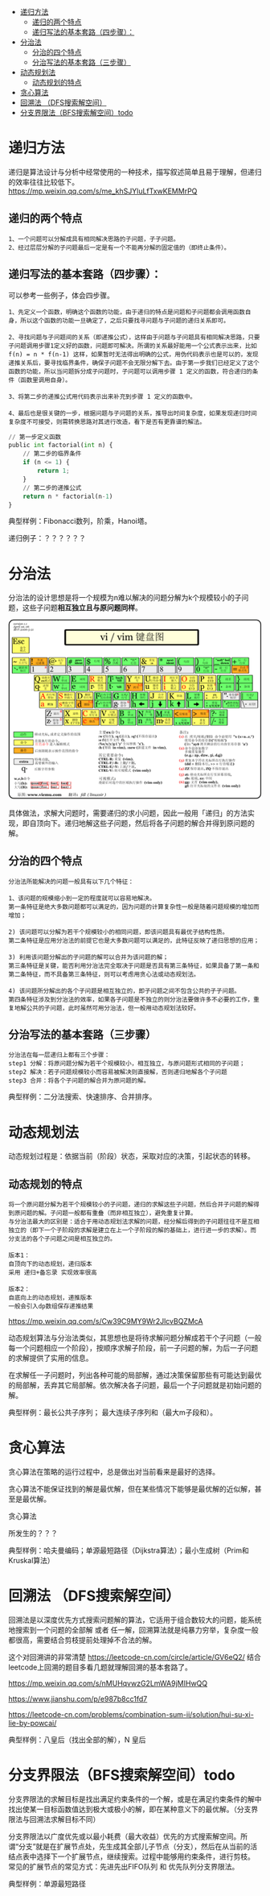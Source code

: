 <!-- TOC -->

- [递归方法](#%E9%80%92%E5%BD%92%E6%96%B9%E6%B3%95)
    - [递归的两个特点](#%E9%80%92%E5%BD%92%E7%9A%84%E4%B8%A4%E4%B8%AA%E7%89%B9%E7%82%B9)
    - [递归写法的基本套路（四步骤）：](#%E9%80%92%E5%BD%92%E5%86%99%E6%B3%95%E7%9A%84%E5%9F%BA%E6%9C%AC%E5%A5%97%E8%B7%AF%E5%9B%9B%E6%AD%A5%E9%AA%A4)
- [分治法](#%E5%88%86%E6%B2%BB%E6%B3%95)
    - [分治的四个特点](#%E5%88%86%E6%B2%BB%E7%9A%84%E5%9B%9B%E4%B8%AA%E7%89%B9%E7%82%B9)
    - [分治写法的基本套路（三步骤）](#%E5%88%86%E6%B2%BB%E5%86%99%E6%B3%95%E7%9A%84%E5%9F%BA%E6%9C%AC%E5%A5%97%E8%B7%AF%E4%B8%89%E6%AD%A5%E9%AA%A4)
- [动态规划法](#%E5%8A%A8%E6%80%81%E8%A7%84%E5%88%92%E6%B3%95)
    - [动态规划的特点](#%E5%8A%A8%E6%80%81%E8%A7%84%E5%88%92%E7%9A%84%E7%89%B9%E7%82%B9)
- [贪心算法](#%E8%B4%AA%E5%BF%83%E7%AE%97%E6%B3%95)
- [回溯法 （DFS搜索解空间）](#%E5%9B%9E%E6%BA%AF%E6%B3%95-dfs%E6%90%9C%E7%B4%A2%E8%A7%A3%E7%A9%BA%E9%97%B4)
- [分支界限法（BFS搜索解空间）todo](#%E5%88%86%E6%94%AF%E7%95%8C%E9%99%90%E6%B3%95bfs%E6%90%9C%E7%B4%A2%E8%A7%A3%E7%A9%BA%E9%97%B4todo)

<!-- /TOC -->

# 递归方法

递归是算法设计与分析中经常使用的一种技术，描写叙述简单且易于理解，但递归的效率往往比较低下。https://mp.weixin.qq.com/s/me_khSJYluLfTxwKEMMrPQ

## 递归的两个特点

```
1、一个问题可以分解成具有相同解决思路的子问题，子子问题。
2、经过层层分解的子问题最后一定是有一个不能再分解的固定值的（即终止条件）。
```

## 递归写法的基本套路（四步骤）：

可以参考一些例子，体会四步骤。

```
1、先定义一个函数，明确这个函数的功能，由于递归的特点是问题和子问题都会调用函数自身，所以这个函数的功能一旦确定了，之后只要找寻问题与子问题的递归关系即可。

2、寻找问题与子问题间的关系（即递推公式），这样由于问题与子问题具有相同解决思路，只要子问题调用步骤1定义好的函数，问题即可解决。所谓的关系最好能用一个公式表示出来，比如 f(n) = n * f(n-1) 这样，如果暂时无法得出明确的公式，用伪代码表示也是可以的，发现递推关系后，要寻找临界条件，确保子问题不会无限分解下去。由于第一步我们已经定义了这个函数的功能，所以当问题拆分成子问题时，子问题可以调用步骤 1 定义的函数，符合递归的条件（函数里调用自身）。

3、将第二步的递推公式用代码表示出来补充到步骤 1 定义的函数中。

4、最后也是很关键的一步，根据问题与子问题的关系，推导出时间复杂度，如果发现递归时间复杂度不可接受，则需转换思路对其进行改造，看下是否有更靠谱的解法。
```

```python
// 第一步定义函数
public int factorial(int n) {
    // 第二步的临界条件
    if (n <= 1) {
        return 1;
    }
    // 第二步的递推公式
    return n * factorial(n-1)
}
```

典型样例：Fibonacci数列，阶乘，Hanoi塔。

递归例子：？？？？？？

# 分治法

分治法的设计思想是将一个规模为n难以解决的问题分解为k个规模较小的子问题，这些子问题**相互独立且与原问题同样**。

![](../images/vi-vim-cheat-sheet-sch1.gif)



具体做法，求解大问题时，需要递归的求小问题，因此一般用「递归」的方法实现，即自顶向下。递归地解这些子问题，然后将各子问题的解合并得到原问题的解。

## 分治的四个特点

```
分治法所能解决的问题一般具有以下几个特征：

1、该问题的规模缩小到一定的程度就可以容易地解决。
第一条特征是绝大多数问题都可以满足的，因为问题的计算复杂性一般是随着问题规模的增加而增加；

2) 该问题可以分解为若干个规模较小的相同问题，即该问题具有最优子结构性质。
第二条特征是应用分治法的前提它也是大多数问题可以满足的，此特征反映了递归思想的应用；

3) 利用该问题分解出的子问题的解可以合并为该问题的解；
第三条特征是关键，能否利用分治法完全取决于问题是否具有第三条特征，如果具备了第一条和第二条特征，而不具备第三条特征，则可以考虑用贪心法或动态规划法。

4) 该问题所分解出的各个子问题是相互独立的，即子问题之间不包含公共的子子问题。
第四条特征涉及到分治法的效率，如果各子问题是不独立的则分治法要做许多不必要的工作，重复地解公共的子问题，此时虽然可用分治法，但一般用动态规划法较好。
```

## 分治写法的基本套路（三步骤）

```
分治法在每一层递归上都有三个步骤：
step1 分解：将原问题分解为若干个规模较小，相互独立，与原问题形式相同的子问题；
step2 解决：若子问题规模较小而容易被解决则直接解，否则递归地解各个子问题
step3 合并：将各个子问题的解合并为原问题的解。
```

典型样例：二分法搜索、快速排序、合并排序。

# 动态规划法

动态规划过程是：依据当前（阶段）状态，采取对应的决策，引起状态的转移。



## 动态规划的特点

```
将一个原问题分解为若干个规模较小的子问题，递归的求解这些子问题，然后合并子问题的解得到原问题的解。子问题一般都有重叠（而非相互独立），避免重复计算。
与分治法最大的区别是：适合于用动态规划法求解的问题，经分解后得到的子问题往往不是互相独立的（即下一个子阶段的求解是建立在上一个子阶段的解的基础上，进行进一步的求解）。而分支法的各个子问题之间是相互独立的。

版本1：
自顶向下的动态规划，递归版本
采用 递归+备忘录 实现效率很高

版本2：
自底向上的动态规划，递推版本
一般会引入dp数组保存递推结果
```

https://mp.weixin.qq.com/s/Cw39C9MY9Wr2JlcvBQZMcA

动态规划算法与分治法类似，其思想也是将待求解问题分解成若干个子问题（一般每一个问题相应一个阶段），按顺序求解子阶段，前一子问题的解，为后一子问题的求解提供了实用的信息。

在求解任一子问题时，列出各种可能的局部解，通过决策保留那些有可能达到最优的局部解，丢弃其它局部解。依次解决各子问题，最后一个子问题就是初始问题的解。

典型样例：最长公共子序列； 最大连续子序列和（最大m子段和）。


# 贪心算法
贪心算法在策略的运行过程中，总是做出对当前看来是最好的选择。

贪心算法不能保证找到的解是最优解，但在某些情况下能够是最优解的近似解，甚至是最优解。



贪心算法



所发生的？？？



典型样例：哈夫曼编码；单源最短路径（Dijkstra算法）；最小生成树（Prim和Kruskal算法）



# 回溯法 （DFS搜索解空间）

回溯法是以深度优先方式搜索问题解的算法，它适用于组合数较大的问题，能系统地搜索到一个问题的全部解 或者 任一解，回溯算法就是纯暴力穷举，复杂度一般都很高，需要结合剪枝提前处理掉不合法的解。

这个对回溯讲的非常清楚 https://leetcode-cn.com/circle/article/GV6eQ2/ 结合leetcode上回溯的题目多看几题就理解回溯的基本套路了。

https://mp.weixin.qq.com/s/nMUHqvwzG2LmWA9jMIHwQQ

https://www.jianshu.com/p/e987b8cc1fd7

https://leetcode-cn.com/problems/combination-sum-ii/solution/hui-su-xi-lie-by-powcai/

典型样例：八皇后（找出全部的解），N 皇后

# 分支界限法（BFS搜索解空间）todo

分支界限法的求解目标是找出满足约束条件的一个解，或是在满足约束条件的解中找出使某一目标函数值达到极大或极小的解，即在某种意义下的最优解。（分支界限法与回溯法求解目标不同）

分支界限法以广度优先或以最小耗费（最大收益）优先的方式搜索解空间。所谓“分支”就是在扩展节点处，先生成其全部儿子节点（分支），然后在从当前的活结点表中选择下一个扩展节点，继续搜索。过程中能够用约束条件，进行剪枝。
常见的扩展节点的常见方式：先进先出FIFO队列 和 优先队列分支界限法。

典型样例：单源最短路径
